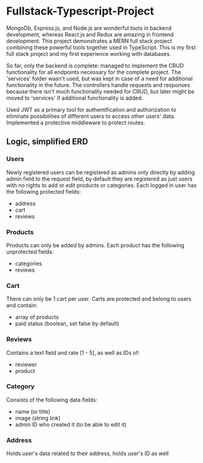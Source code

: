 # Fullstack-Typescript-Project

MongoDb, Express.js, and Node.js are wonderful tools in backend development, whereas React.js and Redux are amazing in frontend development. This project demonstrates a MERN full stack project combining these powerful tools together used in TypeScript. This is my first full stack project and my first experience working with databases.<br>

So far, only the backend is complete: managed to implement the CRUD functionality for all endpoints necessary for the complete project. The 'services' folder wasn't used, but was kept in case of a need for additional functionality in the future. The controllers handle requests and responses because there isn't much functionality needed for CRUD, but later might be moved to 'services' if additional functionality is added.<br>

Used JWT as a primary tool for authentification and authorization to eliminate possibilities of different users to access other users' data. Implemented a protective middleware to protect routes.

## Logic, simplified ERD
### Users
Newly registered users can be registered as admins only directly by adding admin field to the request field, by default they are registered as just users with no rights to add or edit products or categories.
Each logged in user has the following protected fields:
- address
- cart
- reviews

### Products
Products can only be added by admins.
Each product has the following unprotected fields:
- categories
- reviews

### Cart
There can only be 1 cart per user. Carts are protected and belong to users and contain:
- array of products
- paid status (boolean, set false by default)

### Reviews
Contains a text field and rate [1 - 5], as well as IDs of:
- reviewer
- product

### Category
Consists of the following data fields:
- name (or title)
- image (string link)
- admin ID who created it (to be able to edit it)

### Address
Holds user's data related to their address, holds user's ID as well
